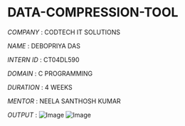 # DATA-COMPRESSION-TOOL

*COMPANY* : CODTECH IT SOLUTIONS

*NAME* : DEBOPRIYA DAS

*INTERN ID* : CT04DL590

*DOMAIN* : C PROGRAMMING

*DURATION* : 4 WEEKS

*MENTOR* : NEELA SANTHOSH KUMAR

*OUTPUT* : ![Image](https://github.com/user-attachments/assets/580bbf40-33ad-41e8-a628-3443f78329fe)
           ![Image](https://github.com/user-attachments/assets/756758d3-843e-43c3-a056-af63de96c311)
